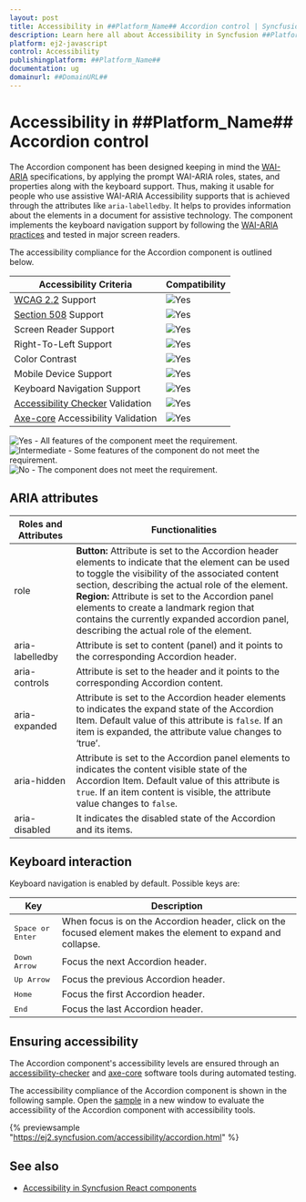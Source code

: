```yaml
---
layout: post
title: Accessibility in ##Platform_Name## Accordion control | Syncfusion
description: Learn here all about Accessibility in Syncfusion ##Platform_Name## Accordion control of Syncfusion Essential JS 2 and more.
platform: ej2-javascript
control: Accessibility 
publishingplatform: ##Platform_Name##
documentation: ug
domainurl: ##DomainURL##
---
```


# Accessibility in ##Platform_Name## Accordion control

The Accordion component has been designed keeping in mind the [WAI-ARIA](https://www.w3.org/WAI/ARIA/apg/patterns/accordion/) specifications, by applying the prompt WAI-ARIA roles, states, and properties along with the keyboard support. Thus, making it usable for people who use assistive WAI-ARIA Accessibility supports that is achieved through the attributes like `aria-labelledby`. It helps to provides information about the elements in a document for assistive technology. The component implements the keyboard navigation support by following the [WAI-ARIA practices](https://www.w3.org/TR/wai-aria-practices/) and tested in major screen readers.

The accessibility compliance for the Accordion component is outlined below.

| Accessibility Criteria | Compatibility |
| -- | -- |
| [WCAG 2.2](https://www.w3.org/TR/WCAG22/) Support | <img src="https://cdn.syncfusion.com/content/images/landing-page/yes.png" alt="Yes"> |
| [Section 508](https://www.section508.gov/) Support | <img src="https://cdn.syncfusion.com/content/images/landing-page/yes.png" alt="Yes"> |
| Screen Reader Support | <img src="https://cdn.syncfusion.com/content/images/landing-page/yes.png" alt="Yes"> |
| Right-To-Left Support | <img src="https://cdn.syncfusion.com/content/images/landing-page/yes.png" alt="Yes"> |
| Color Contrast | <img src="https://cdn.syncfusion.com/content/images/landing-page/yes.png" alt="Yes"> |
| Mobile Device Support | <img src="https://cdn.syncfusion.com/content/images/landing-page/yes.png" alt="Yes"> |
| Keyboard Navigation Support | <img src="https://cdn.syncfusion.com/content/images/landing-page/yes.png" alt="Yes"> |
| [Accessibility Checker](https://www.npmjs.com/package/accessibility-checker) Validation | <img src="https://cdn.syncfusion.com/content/images/landing-page/yes.png" alt="Yes"> |
| [Axe-core](https://www.npmjs.com/package/axe-core) Accessibility Validation | <img src="https://cdn.syncfusion.com/content/images/landing-page/yes.png" alt="Yes"> |

<style>
    .post .post-content img {
        display: inline-block;
        margin: 0.5em 0;
    }
</style>

<div><img src="https://cdn.syncfusion.com/content/images/landing-page/yes.png" alt="Yes"> - All features of the component meet the requirement.</div>

<div><img src="https://cdn.syncfusion.com/content/images/landing-page/intermediate.png" alt="Intermediate"> - Some features of the component do not meet the requirement.</div>

<div><img src="https://cdn.syncfusion.com/content/images/landing-page/no.png" alt="No"> - The component does not meet the requirement.</div>

## ARIA attributes

<!-- markdownlint-disable MD033 -->
| **Roles and Attributes** | **Functionalities**                                                                                                                             |
| ------------------------ | ------------------------------------------------------------------------------------------------------------------------------------------------|
| role   | **Button:** Attribute is set to the Accordion header elements to indicate that the element can be used to toggle the visibility of the associated content section, describing the actual role of the element.<br> **Region:** Attribute is set to the Accordion panel elements to create a landmark region that contains the currently expanded accordion panel, describing the actual role of the element. <br/>|
|  aria-labelledby   | Attribute is set to content (panel) and it points to the corresponding Accordion header.                                                                               |
| aria-controls           | Attribute is set to the header and it points to the corresponding Accordion content.                                                                         |
| aria-expanded            | Attribute is set to the Accordion header elements to indicates the expand state of the Accordion Item. Default value of this attribute is `false`. If an item is expanded, the attribute value changes to ‘true’.                                                    |
| aria-hidden              | Attribute is set to the Accordion panel elements to indicates the content visible state of the Accordion Item. Default value of this attribute is `true`. If an item content is visible, the attribute value changes to `false`. |
| aria-disabled              | It indicates the disabled state of the Accordion and its items.                             |

## Keyboard interaction

Keyboard navigation is enabled by default. Possible keys are:

| Key           | Description                                                                         |
|---------------|-------------------------------------------------------------------------------------|
| <kbd>Space or Enter</kbd>    | When focus is on the Accordion header, click on the focused element makes the element to expand and collapse.                                                  |
| <kbd>Down Arrow</kbd>   | Focus the next Accordion header.                                                            |
| <kbd>Up Arrow</kbd>         | Focus the previous Accordion header. |
| <kbd>Home</kbd>           | Focus the first Accordion header.                                                                     |
| <kbd>End</kbd>   | Focus the last Accordion header.                                                |

## Ensuring accessibility

The Accordion component's accessibility levels are ensured through an [accessibility-checker](https://www.npmjs.com/package/accessibility-checker) and [axe-core](https://www.npmjs.com/package/axe-core) software tools during automated testing.

The accessibility compliance of the Accordion component is shown in the following sample. Open the [sample](https://ej2.syncfusion.com/accessibility/accordion.html) in a new window to evaluate the accessibility of the Accordion component with accessibility tools.

{% previewsample "https://ej2.syncfusion.com/accessibility/accordion.html" %}

## See also

- [Accessibility in Syncfusion React components](../common/accessibility)